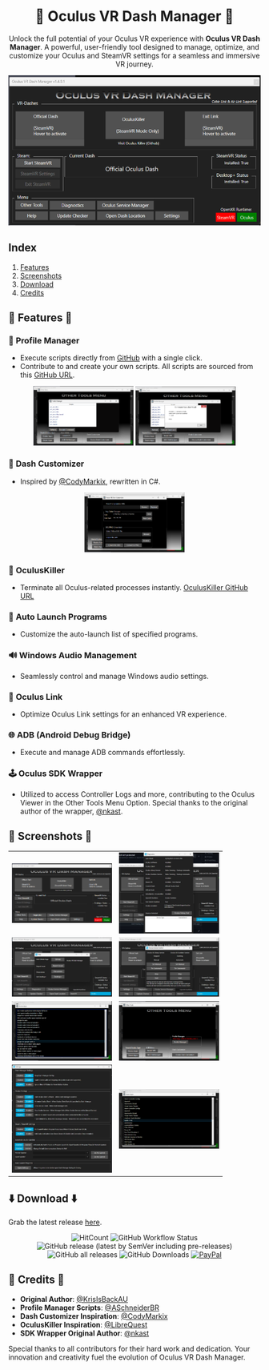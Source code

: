 <h1 align="center">🚀 Oculus VR Dash Manager 🚀</h1>

<p align="center">
Unlock the full potential of your Oculus VR experience with <b>Oculus VR Dash Manager</b>. A powerful, user-friendly tool designed to manage, optimize, and customize your Oculus and SteamVR settings for a seamless and immersive VR journey.
</p>

<p align="center">
  <img src="https://github.com/DevOculus-Meta-Quest/Oculus-VR-Dash-Manager/blob/Main/assets/images/Main_OculusVRDashManager.png" alt="Main Interface">
</p>

## **Index**
1. [Features](#-features-)
2. [Screenshots](#-screenshots-)
3. [Download](#️-download-️)
4. [Credits](#-credits-)

## 🌟 Features 🌟

### 📂 **Profile Manager**
   - Execute scripts directly from [GitHub](https://github.com/DevOculus-Meta-Quest/OVRDM-Profile-Scripts) with a single click.
   - Contribute to and create your own scripts. All scripts are sourced from this [GitHub URL](https://github.com/DevOculus-Meta-Quest/OVRDM-Profile-Scripts).

<p align="center">
  <img src="https://github.com/DevOculus-Meta-Quest/Oculus-VR-Dash-Manager/blob/Main/assets/images/ProfileManager.png" alt="Profile Manager" width="200">
  <img src="https://github.com/DevOculus-Meta-Quest/Oculus-VR-Dash-Manager/blob/Main/assets/images/ProfileManagerMsgBox.png" alt="Profile Manager Message Box" width="200">
</p>

### 🎨 **Dash Customizer**
   - Inspired by [@CodyMarkix](https://github.com/CodyMarkix/OculusDashCustomizer), rewritten in C#.

<p align="center">
  <img src="https://github.com/DevOculus-Meta-Quest/Oculus-VR-Dash-Manager/blob/Main/assets/images/DashCustomizer.png" alt="Dash Customizer" width="200">
</p>

### 🚫 **OculusKiller**
   - Terminate all Oculus-related processes instantly. [OculusKiller GitHub URL](https://github.com/DevOculus-Meta-Quest/OculusKiller)

### 🚀 **Auto Launch Programs**
   - Customize the auto-launch list of specified programs.

### 🔊 **Windows Audio Management**
   - Seamlessly control and manage Windows audio settings.

### 🔗 **Oculus Link**
   - Optimize Oculus Link settings for an enhanced VR experience.

### 🌐 **ADB (Android Debug Bridge)**
   - Execute and manage ADB commands effortlessly.

### 🕹 **Oculus SDK Wrapper**
   - Utilized to access Controller Logs and more, contributing to the Oculus Viewer in the Other Tools Menu Option. Special thanks to the original author of the wrapper, [@nkast](https://github.com/nkast/LibOVR).

## 📸 Screenshots 📸

<p align="center">
 <table>
  <tr>
    <td><img src="https://github.com/DevOculus-Meta-Quest/Oculus-VR-Dash-Manager/blob/Main/assets/images/Main_OculusVRDashManager.png" width="200"></td>
    <td><img src="https://github.com/DevOculus-Meta-Quest/Oculus-VR-Dash-Manager/blob/Main/assets/images/Main_Diagnostics.png" width="200"></td>
  </tr>
  <tr>
    <td><img src="https://github.com/DevOculus-Meta-Quest/Oculus-VR-Dash-Manager/blob/Main/assets/images/main_help.png" width="200"></td>
    <td><img src="https://github.com/DevOculus-Meta-Quest/Oculus-VR-Dash-Manager/blob/Main/assets/images/Main_OculusService.png" width="200"></td>
  </tr>
  <tr>
    <td><img src="https://github.com/DevOculus-Meta-Quest/Oculus-VR-Dash-Manager/blob/Main/assets/images/OculusApps.png" width="200"></td>
    <td><img src="https://github.com/DevOculus-Meta-Quest/Oculus-VR-Dash-Manager/blob/Main/assets/images/OtherTools.png" width="200"></td>
  </tr>
  <tr>
    <td><img src="https://github.com/DevOculus-Meta-Quest/Oculus-VR-Dash-Manager/blob/Main/assets/images/Settings.png" width="200"></td>
    <td><img src="https://github.com/DevOculus-Meta-Quest/Oculus-VR-Dash-Manager/blob/Main/assets/images/SteamApps.png" width="200"></td>
  </tr>
</table>
</p>

## ⬇️ Download ⬇️

Grab the latest release [here](https://github.com/DevOculus-Meta-Quest/Oculus-VR-Dash-Manager/releases).

<p align="center">
  <img src="https://hits.dwyl.com/DevOculus-Meta-Quest/Oculus-VR-Dash-Manager.svg" alt="HitCount">
  <img src="https://img.shields.io/github/actions/workflow/status/DevOculus-Meta-Quest/Oculus-VR-Dash-Manager/Build_and_Release.yml" alt="GitHub Workflow Status">
  <img src="https://img.shields.io/github/downloads-pre/DevOculus-Meta-Quest/Oculus-VR-Dash-Manager/latest/total?style=plastic" alt="GitHub release (latest by SemVer including pre-releases)">
  <img src="https://img.shields.io/github/downloads/DevOculus-Meta-Quest/Oculus-VR-Dash-Manager/total?style=plastic" alt="GitHub all releases">
  <img src="https://img.shields.io/github/release-date/DevOculus-Meta-Quest/Oculus-VR-Dash-Manager?style=plastic" alt="GitHub Downloads">
  <a href="https://www.paypal.com/donate/?business=X76ZW4RHA6T9C&no_recurring=0&item_name=Support+the+evolution+of+Oculus+VR+Dash+Manager%21+Your+donation+fuels+innovation+and+enhanced+virtual+experiences.+%F0%9F%9A%80%F0%9F%8C%90&currency_code=USD"><img src="https://img.shields.io/badge/Donate-PayPal-green.svg" alt="PayPal"></a>
</p>

## 🙏 Credits 🙏

- **Original Author**: [@KrisIsBackAU](https://github.com/KrisIsBackAU/Oculus-VR-Dash-Manager)
- **Profile Manager Scripts**: [@ASchneiderBR](https://github.com/ASchneiderBR/VR-Scripts)
- **Dash Customizer Inspiration**: [@CodyMarkix](https://github.com/CodyMarkix/OculusDashCustomizer)
- **OculusKiller Inspiration**: [@LibreQuest](https://github.com/LibreQuest/OculusKiller)
- **SDK Wrapper Original Author**: [@nkast](https://github.com/nkast/LibOVR)

Special thanks to all contributors for their hard work and dedication. Your innovation and creativity fuel the evolution of Oculus VR Dash Manager.
